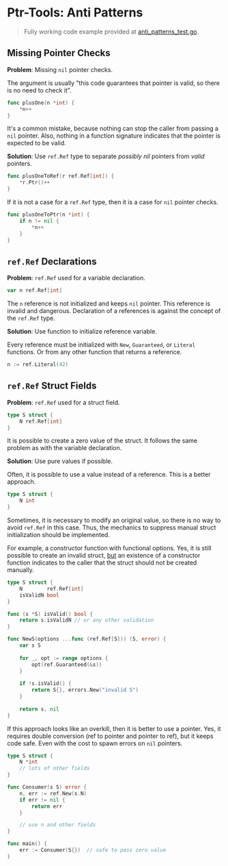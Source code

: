 # Ptr-Tools: Anti Patterns

> Fully working code example provided at [anti_patterns_test.go](../examples/anti_patterns_test.go).

## Missing Pointer Checks

**Problem**: Missing `nil` pointer checks.

The argument is usually "this code guarantees that pointer is valid, so there is no need to check it".

```go
func plusOne(n *int) {
    *n++
}
```

It's a common mistake, because nothing can stop the caller from passing a `nil` pointer.
Also, nothing in a function signature indicates that the pointer is expected to be valid.

**Solution**: Use `ref.Ref` type to separate *possibly nil* pointers from *valid* pointers.

```go
func plusOneToRef(r ref.Ref[int]) {
    *r.Ptr()++
}
```

If it is not a case for a `ref.Ref` type, then it is a case for `nil` pointer checks.

```go
func plusOneToPtr(n *int) {
    if n != nil {
        *n++
    }
}
```

## `ref.Ref` Declarations

**Problem**: `ref.Ref` used for a variable declaration.

```go
var n ref.Ref[int]
```

The `n` reference is not initialized and keeps `nil` pointer. This reference is invalid and dangerous.
Declaration of a references is against the concept of the `ref.Ref` type.

**Solution**: Use function to initialize reference variable.

Every reference must be initialized with `New`, `Guaranteed`, or `Literal` functions.
Or from any other function that returns a reference.

```go
n := ref.Literal(42)
```

## `ref.Ref` Struct Fields

**Problem**: `ref.Ref` used for a struct field.

```go
type S struct {
    N ref.Ref[int]
}
```

It is possible to create a zero value of the struct. It follows the same problem as with the variable declaration.

**Solution**: Use pure values if possible.

Often, it is possible to use a value instead of a reference. This is a better approach.

```go
type S struct {
    N int
}
```

Sometimes, it is necessary to modify an original value, so there is no way to avoid `ref.Ref` in this case.
Thus, the mechanics to suppress manual struct initialization should be implemented.

For example, a constructor function with functional options. Yes, it is still possible to create an invalid struct,
<u>but</u> an existence of a constructor function indicates to the caller that the struct should not be created manually.

```go
type S struct {
    N        ref.Ref[int]
    isValidN bool
}

func (s *S) isValid() bool {
    return s.isValidN // or any other validation
}

func NewS(options ...func (ref.Ref[S])) (S, error) {
    var s S
    
    for _, opt := range options {
        opt(ref.Guaranteed(&s))
    }
    
    if !s.isValid() {
        return S{}, errors.New("invalid S")
    }
    
    return s, nil
}
```

If this approach looks like an overkill, then it is better to use a pointer. Yes, it requires double conversion
(ref to pointer and pointer to ref), but it keeps code safe. Even with the cost to spawn errors on `nil` pointers.

```go
type S struct {
    N *int
    // lots of other fields
}

func Consumer(s S) error {
    n, err := ref.New(s.N)
    if err != nil {
        return err
    }

    // use n and other fields
}

func main() {
	err := Consumer(S{})  // safe to pass zero value
}
```
